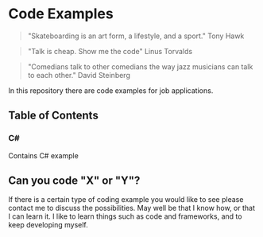 
# Code Examples 

> "Skateboarding is an art form, a lifestyle, and a sport." Tony Hawk


> "Talk is cheap. Show me the code" Linus Torvalds


> "Comedians talk to other comedians the way jazz musicians can talk to each other." David Steinberg

In this repository there are code examples for job applications.

## Table of Contents

### C#

Contains C# example

###
## Can you code "X" or "Y"?

If there is a certain type of coding example you would like to see please contact me to discuss the possibilities.
May well be that I know how, or that I can learn it. I like to learn things such as code and frameworks, and to keep developing myself.







